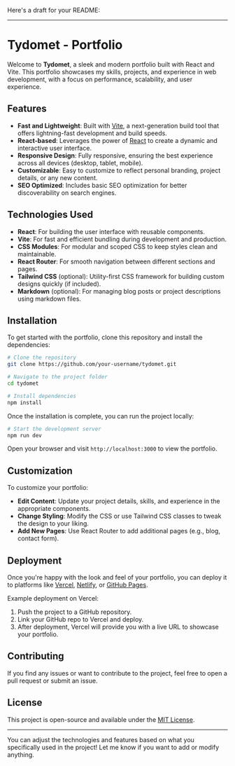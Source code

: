 Here's a draft for your README:

---

# Tydomet - Portfolio

Welcome to **Tydomet**, a sleek and modern portfolio built with React and Vite. This portfolio showcases my skills, projects, and experience in web development, with a focus on performance, scalability, and user experience.

## Features

- **Fast and Lightweight**: Built with [Vite](https://vitejs.dev/), a next-generation build tool that offers lightning-fast development and build speeds.
- **React-based**: Leverages the power of [React](https://reactjs.org/) to create a dynamic and interactive user interface.
- **Responsive Design**: Fully responsive, ensuring the best experience across all devices (desktop, tablet, mobile).
- **Customizable**: Easy to customize to reflect personal branding, project details, or any new content.
- **SEO Optimized**: Includes basic SEO optimization for better discoverability on search engines.

## Technologies Used

- **React**: For building the user interface with reusable components.
- **Vite**: For fast and efficient bundling during development and production.
- **CSS Modules**: For modular and scoped CSS to keep styles clean and maintainable.
- **React Router**: For smooth navigation between different sections and pages.
- **Tailwind CSS** (optional): Utility-first CSS framework for building custom designs quickly (if included).
- **Markdown** (optional): For managing blog posts or project descriptions using markdown files.

## Installation

To get started with the portfolio, clone this repository and install the dependencies:

```bash
# Clone the repository
git clone https://github.com/your-username/tydomet.git

# Navigate to the project folder
cd tydomet

# Install dependencies
npm install
```

Once the installation is complete, you can run the project locally:

```bash
# Start the development server
npm run dev
```

Open your browser and visit `http://localhost:3000` to view the portfolio.

## Customization

To customize your portfolio:

- **Edit Content**: Update your project details, skills, and experience in the appropriate components.
- **Change Styling**: Modify the CSS or use Tailwind CSS classes to tweak the design to your liking.
- **Add New Pages**: Use React Router to add additional pages (e.g., blog, contact form).

## Deployment

Once you're happy with the look and feel of your portfolio, you can deploy it to platforms like [Vercel](https://vercel.com/), [Netlify](https://www.netlify.com/), or [GitHub Pages](https://pages.github.com/).

Example deployment on Vercel:

1. Push the project to a GitHub repository.
2. Link your GitHub repo to Vercel and deploy.
3. After deployment, Vercel will provide you with a live URL to showcase your portfolio.

## Contributing

If you find any issues or want to contribute to the project, feel free to open a pull request or submit an issue.

## License

This project is open-source and available under the [MIT License](LICENSE).

---

You can adjust the technologies and features based on what you specifically used in the project! Let me know if you want to add or modify anything.

